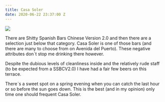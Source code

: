 ```yaml
---
title: Casa Soler
date: 2020-06-22 23:37:00 Z
---
```


<img class="img-responsive" src="/uploads/20200220_130233-768x576.jpg">

There are Shitty Spanish Bars Chinese Version 2.0 and then there are a selection just below that category. Casa Soler is one of those bars (and there are many to choose from on Avenida del Puerto). These negative attributes donˋt stop me drinking there however.

Despite the dubious levels of cleanliness inside and the relatively rude staff (to be expected from a SSBCV2.0) I have had a fair few beers on this terrace.

Thereˋs a sweet spot on a spring evening when you can catch the last hour or so before the sun goes down. This is the best (and in my opinion) only time one should frequent Casa Soler.